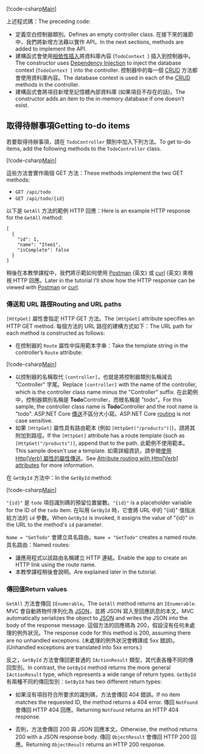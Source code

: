[!code-csharp[Main](../../tutorials/first-web-api/sample/TodoApi/Controllers/TodoController2.cs?name=snippet_todo1)]

<span data-ttu-id="b983d-101">上述程式碼：</span><span class="sxs-lookup"><span data-stu-id="b983d-101">The preceding code:</span></span>

* <span data-ttu-id="b983d-102">定義空白控制器類別。</span><span class="sxs-lookup"><span data-stu-id="b983d-102">Defines an empty controller class.</span></span> <span data-ttu-id="b983d-103">在接下來的幾節中，我們將新增方法藉以實作 API。</span><span class="sxs-lookup"><span data-stu-id="b983d-103">In the next sections, methods are added to implement the API.</span></span>
* <span data-ttu-id="b983d-104">建構函式會使用[相依性插入](xref:fundamentals/dependency-injection)將資料庫內容 (`TodoContext `) 插入到控制器中。</span><span class="sxs-lookup"><span data-stu-id="b983d-104">The constructor uses [Dependency Injection](xref:fundamentals/dependency-injection) to inject the database context (`TodoContext `) into the controller.</span></span> <span data-ttu-id="b983d-105">控制器中的每一個 [CRUD](https://wikipedia.org/wiki/Create,_read,_update_and_delete) 方法都會使用資料庫內容。</span><span class="sxs-lookup"><span data-stu-id="b983d-105">The database context is used in each of the [CRUD](https://wikipedia.org/wiki/Create,_read,_update_and_delete) methods in the controller.</span></span>
* <span data-ttu-id="b983d-106">建構函式會將項目新增至記憶體內部資料庫 (如果項目不存在的話)。</span><span class="sxs-lookup"><span data-stu-id="b983d-106">The constructor adds an item to the in-memory database if one doesn't exist.</span></span>

## <a name="getting-to-do-items"></a><span data-ttu-id="b983d-107">取得待辦事項</span><span class="sxs-lookup"><span data-stu-id="b983d-107">Getting to-do items</span></span>

<span data-ttu-id="b983d-108">若要取得待辦事項，請在 `TodoController` 類別中加入下列方法。</span><span class="sxs-lookup"><span data-stu-id="b983d-108">To get to-do items, add the following methods to the `TodoController` class.</span></span>

[!code-csharp[Main](../../tutorials/first-web-api/sample/TodoApi/Controllers/TodoController.cs?name=snippet_GetAll)]

<span data-ttu-id="b983d-109">這些方法會實作兩個 GET 方法：</span><span class="sxs-lookup"><span data-stu-id="b983d-109">These methods implement the two GET methods:</span></span>

* `GET /api/todo`
* `GET /api/todo/{id}`

<span data-ttu-id="b983d-110">以下是 `GetAll` 方法的範例 HTTP 回應：</span><span class="sxs-lookup"><span data-stu-id="b983d-110">Here is an example HTTP response for the `GetAll` method:</span></span>

```
[
  {
    "id": 1,
    "name": "Item1",
    "isComplete": false
  }
]
   ```

<span data-ttu-id="b983d-111">稍後在本教學課程中，我們將示範如何使用 [Postman](https://www.getpostman.com/) \(英文\) 或 [curl](https://developer.apple.com/legacy/library/documentation/Darwin/Reference/ManPages/man1/curl.1.html) \(英文\) 來檢視 HTTP 回應。</span><span class="sxs-lookup"><span data-stu-id="b983d-111">Later in the tutorial I'll show how the HTTP response can be viewed with [Postman](https://www.getpostman.com/) or [curl](https://developer.apple.com/legacy/library/documentation/Darwin/Reference/ManPages/man1/curl.1.html).</span></span>

### <a name="routing-and-url-paths"></a><span data-ttu-id="b983d-112">傳送和 URL 路徑</span><span class="sxs-lookup"><span data-stu-id="b983d-112">Routing and URL paths</span></span>

<span data-ttu-id="b983d-113">`[HttpGet]` 屬性會指定 HTTP GET 方法。</span><span class="sxs-lookup"><span data-stu-id="b983d-113">The `[HttpGet]` attribute specifies an HTTP GET method.</span></span> <span data-ttu-id="b983d-114">每個方法的 URL 路徑的建構方式如下：</span><span class="sxs-lookup"><span data-stu-id="b983d-114">The URL path for each method is constructed as follows:</span></span>

* <span data-ttu-id="b983d-115">在控制器的 `Route` 屬性中採用範本字串：</span><span class="sxs-lookup"><span data-stu-id="b983d-115">Take the template string in the controller’s `Route` attribute:</span></span>

[!code-csharp[Main](../../tutorials/first-web-api/sample/TodoApi/Controllers/TodoController.cs?name=TodoController&highlight=3)]

* <span data-ttu-id="b983d-116">以控制器的名稱取代 `[controller]`，也就是將控制器類別名稱減去 "Controller" 字尾。</span><span class="sxs-lookup"><span data-stu-id="b983d-116">Replace `[controller]` with the name of the controller, which is the controller class name minus the "Controller" suffix.</span></span> <span data-ttu-id="b983d-117">在此範例中，控制器類別名稱是 **Todo**Controller，而根名稱是 "todo"。</span><span class="sxs-lookup"><span data-stu-id="b983d-117">For this sample, the controller class name is **Todo**Controller and the root name is "todo".</span></span> <span data-ttu-id="b983d-118">ASP.NET Core [傳送](xref:mvc/controllers/routing)不區分大小寫。</span><span class="sxs-lookup"><span data-stu-id="b983d-118">ASP.NET Core [routing](xref:mvc/controllers/routing) is not case sensitive.</span></span>
* <span data-ttu-id="b983d-119">如果 `[HttpGet]` 屬性具有路由範本 (例如 `[HttpGet("/products")]`)，請將其附加到路徑。</span><span class="sxs-lookup"><span data-stu-id="b983d-119">If the `[HttpGet]` attribute has a route template (such as `[HttpGet("/products")]`, append that to the path.</span></span> <span data-ttu-id="b983d-120">此範例不使用範本。</span><span class="sxs-lookup"><span data-stu-id="b983d-120">This sample doesn't use a template.</span></span> <span data-ttu-id="b983d-121">如需詳細資訊，請參閱[使用 Http[Verb] 屬性的屬性傳送](xref:mvc/controllers/routing#attribute-routing-with-httpverb-attributes)。</span><span class="sxs-lookup"><span data-stu-id="b983d-121">See [Attribute routing with Http[Verb] attributes](xref:mvc/controllers/routing#attribute-routing-with-httpverb-attributes) for more information.</span></span>

<span data-ttu-id="b983d-122">在 `GetById` 方法中：</span><span class="sxs-lookup"><span data-stu-id="b983d-122">In the `GetById` method:</span></span>

[!code-csharp[Main](../../tutorials/first-web-api/sample/TodoApi/Controllers/TodoController.cs?name=snippet_GetByID&highlight=1-2)]

<span data-ttu-id="b983d-123">`"{id}"` 是 `todo` 項目識別碼的預留位置變數。</span><span class="sxs-lookup"><span data-stu-id="b983d-123">`"{id}"` is a placeholder variable for the ID of the `todo` item.</span></span> <span data-ttu-id="b983d-124">在叫用 `GetById` 時，它會將 URL 中的 "{id}" 值指派給方法的 `id` 參數。</span><span class="sxs-lookup"><span data-stu-id="b983d-124">When `GetById` is invoked, it assigns the value of "{id}" in the URL to the method's `id` parameter.</span></span>

<span data-ttu-id="b983d-125">`Name = "GetTodo"` 會建立具名路由。</span><span class="sxs-lookup"><span data-stu-id="b983d-125">`Name = "GetTodo"` creates a named route.</span></span> <span data-ttu-id="b983d-126">具名路由：</span><span class="sxs-lookup"><span data-stu-id="b983d-126">Named routes:</span></span>

* <span data-ttu-id="b983d-127">讓應用程式以該路由名稱建立 HTTP 連結。</span><span class="sxs-lookup"><span data-stu-id="b983d-127">Enable the app to create an HTTP link using the route name.</span></span>
* <span data-ttu-id="b983d-128">本教學課程稍後會說明。</span><span class="sxs-lookup"><span data-stu-id="b983d-128">Are explained later in the tutorial.</span></span>

### <a name="return-values"></a><span data-ttu-id="b983d-129">傳回值</span><span class="sxs-lookup"><span data-stu-id="b983d-129">Return values</span></span>

<span data-ttu-id="b983d-130">`GetAll` 方法會傳回 `IEnumerable`。</span><span class="sxs-lookup"><span data-stu-id="b983d-130">The `GetAll` method returns an `IEnumerable`.</span></span> <span data-ttu-id="b983d-131">MVC 會自動將物件序列化為 [JSON](http://www.json.org/)，並將 JSON 寫入至回應訊息的本文。</span><span class="sxs-lookup"><span data-stu-id="b983d-131">MVC automatically serializes the object to [JSON](http://www.json.org/) and writes the JSON into the body of the response message.</span></span> <span data-ttu-id="b983d-132">這個方法的回應碼為 200，假設沒有任何未處理的例外狀況。</span><span class="sxs-lookup"><span data-stu-id="b983d-132">The response code for this method is 200, assuming there are no unhandled exceptions.</span></span> <span data-ttu-id="b983d-133">(未處理的例外狀況會轉譯成 5xx 錯誤)。</span><span class="sxs-lookup"><span data-stu-id="b983d-133">(Unhandled exceptions are translated into 5xx errors.)</span></span>

<span data-ttu-id="b983d-134">反之，`GetById` 方法會傳回更普通的 `IActionResult` 類型，其代表各種不同的傳回型別。</span><span class="sxs-lookup"><span data-stu-id="b983d-134">In contrast, the `GetById` method returns the more general `IActionResult` type, which represents a wide range of return types.</span></span> <span data-ttu-id="b983d-135">`GetById` 有兩種不同的傳回型別：</span><span class="sxs-lookup"><span data-stu-id="b983d-135">`GetById` has two different return types:</span></span>

* <span data-ttu-id="b983d-136">如果沒有項目符合所要求的識別碼，方法會傳回 404 錯誤。</span><span class="sxs-lookup"><span data-stu-id="b983d-136">If no item matches the requested ID, the method returns a 404 error.</span></span> <span data-ttu-id="b983d-137">傳回 `NotFound` 會傳回 HTTP 404 回應。</span><span class="sxs-lookup"><span data-stu-id="b983d-137">Returning `NotFound` returns an HTTP 404 response.</span></span>

* <span data-ttu-id="b983d-138">否則，方法會傳回 200 與 JSON 回應本文。</span><span class="sxs-lookup"><span data-stu-id="b983d-138">Otherwise, the method returns 200 with a JSON response body.</span></span> <span data-ttu-id="b983d-139">傳回 `ObjectResult` 會傳回 HTTP 200 回應。</span><span class="sxs-lookup"><span data-stu-id="b983d-139">Returning `ObjectResult` returns an HTTP 200 response.</span></span>
